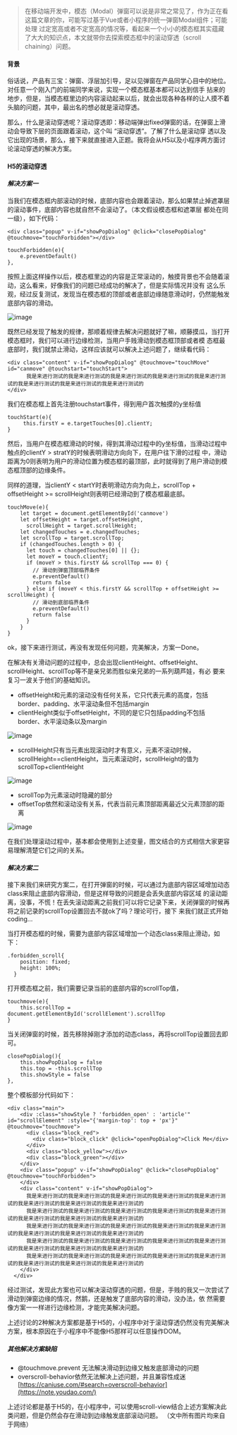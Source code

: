 > 在移动端开发中，模态（Modal）弹窗可以说是非常之常见了，作为正在看这篇文章的你，可能写过基于Vue或者小程序的统一弹窗Modal组件；可能处理
过定宽高或者不定宽高的情况等，看起来一个小小的模态框其实蕴藏了大大的知识点，本文就带你去探索模态框中的滚动穿透（scroll chaining）问题。

#### 背景
俗话说，产品有三宝：弹窗、浮层加引导，足以见弹窗在产品同学心目中的地位。对任意一个刚入门的前端同学来说，实现一个模态框基本都可以达到信手
拈来的地步，但是，当模态框里边的内容滚动起来以后，就会出现各种各样的让人摸不着头脑的问题，其中，最出名的想必就是滚动穿透。

那么，什么是滚动穿透呢？滚动穿透即：移动端弹出fixed弹窗的话，在弹窗上滑动会导致下层的页面跟着滚动，这个叫 “滚动穿透”。了解了什么是滚动穿
透以及它出现的场景，那么，接下来就直接进入正题。我将会从H5以及小程序两方面讨论滚动穿透的解决方案。

#### H5的滚动穿透
#### ***解决方案一***

当我们在模态框内部滚动的时候，底部内容也会跟着滚动，那么如果禁止掉遮罩层的滚动事件，底部内容也就自然不会滚动了。（本文假设模态框和遮罩层
都处在同一级），如下代码：
```
<div class="popup" v-if="showPopDialog" @click="closePopDialog" @touchmove="touchForbidden"></div>

touchForbidden(e){
    e.preventDefault()
},
```
按照上面这样操作以后，模态框里边的内容是正常滚动的，触摸背景也不会随着滚动，这么看来，好像我们的问题已经成功的解决了，但是实际情况并没有
这么乐观，经过反复测试，发现当在模态框的顶部或者底部边缘随意滑动时，仍然能触发底部内容的滑动。

![image](images/滚动穿透问题探索/question.jpg)

既然已经发现了触发的规律，那顺着规律去解决问题就好了嘛，顺藤摸瓜，当打开模态框时，我们可以进行边缘检测，当用户手贱滑动到模态框顶部或者模
态框最底部时，我们就禁止滑动，这样应该就可以解决上述问题了，继续看代码：
```
<div class="content" v-if="showPopDialog" @touchmove="touchMove" id="canmove" @touchstart="touchStart">
      我是来进行测试的我是来进行测试的我是来进行测试的我是来进行测试的我是来进行测试的我是来进行测试的我是来进行测试的我是来进行测试的
</div>
```
我们在模态框上首先注册touchstart事件，得到用户首次触摸的y坐标值
```
touchStart(e){
     this.firstY = e.targetTouches[0].clientY;
}
```
然后，当用户在模态框滑动的时候，得到其滑动过程中的y坐标值，当滑动过程中触点的clientY > stratY的时候表明滑动方向向下，在用户往下滑的过程
中，滑动距离为0则表明为用户的滑动位置为模态框的最顶部，此时就得到了用户滑动到模态框顶部的边缘条件。

同样的道理，当clientY < startY时表明滑动方向为向上，scrollTop + offsetHeight >= scrollHeight则表明已经滑动到了模态框最底部。
```
touchMove(e){
    let target = document.getElementById('canmove')
    let offsetHeight = target.offsetHeight,
      scrollHeight = target.scrollHeight;
    let changedTouches = e.changedTouches;
    let scrollTop = target.scrollTop;
    if (changedTouches.length > 0) {
      let touch = changedTouches[0] || {};
      let moveY = touch.clientY;
      if (moveY > this.firstY && scrollTop === 0) {
        // 滑动到弹窗顶部临界条件
        e.preventDefault()
        return false
      } else if (moveY < this.firstY && scrollTop + offsetHeight >= scrollHeight) {
        // 滑动到底部临界条件
        e.preventDefault()
        return false
      }
    }
}
```
ok，接下来进行测试，再没有发现任何问题，完美解决，方案一Done。

在解决有关滑动问题的过程中，总会出现clientHeight、offsetHeight、scrollHeight、scrollTop等不是亲兄弟而胜似亲兄弟的一系列葫芦娃，有必
要来复习一波关于他们的基础知识。

- offsetHeight和元素的滚动没有任何关系，它只代表元素的高度，包括border、padding、水平滚动条但不包括margin
- clientHeight类似于offsetHeight，不同的是它只包括padding不包括border、水平滚动条以及margin

![image](images/滚动穿透问题探索/clientHeight.png)

- scrollHeight只有当元素出现滚动时才有意义，元素不滚动时候，scrollHeight==clientHeight，当元素滚动时，scrollHeight的值为scrollTop+clientHeight

![image](images/滚动穿透问题探索/scrollHeight.png)

- scrollTop为元素滚动时隐藏的部分
- offsetTop依然和滚动没有关系，代表当前元素顶部距离最近父元素顶部的距离

![image](images/滚动穿透问题探索/all.png)

在我们处理滚动过程中，基本都会使用到上述变量，图文结合的方式相信大家更容易理解清楚它们之间的关系。

#### ***解决方案二***
接下来我们来研究方案二，在打开弹窗的时候，可以通过为底部内容区域增加动态class来阻止底部内容滑动，但是这样导致的问题是会丢失底部内容区域
的滚动距离，没事，不慌！在丢失滚动距离之前我们可以将它记录下来，关闭弹窗的时候再将之前记录的scrollTop设置回去不就ok了吗？理论可行，接下
来我们就正式开始coding...

当打开模态框的时候，需要为底部内容区域增加一个动态class来阻止滑动，如下：
```
.forbidden_scroll{
    position: fixed;
    height: 100%;
  }
```

打开模态框之前，我们需要记录当前的底部内容的scrollTop值，
```
touchmove(e){
    this.scrollTop = document.getElementById('scrollElement').scrollTop
}
```
当关闭弹窗的时候，首先移除掉刚才添加的动态class，再将scrollTop设置回去即可。
```
closePopDialog(){
    this.showPopDialog = false
    this.top = -this.scrollTop
    this.showStyle = false
},
```
整个模板部分代码如下：
```
<div class="main">
    <div :class="showStyle ? 'forbidden_open' : 'article'" id="scrollElement" :style="{'margin-top': top + 'px'}" @touchmove="touchmove">
      <div class="block_red">
        <div class="block_click" @click="openPopDialog">Click Me</div>
      </div>
      <div class="block_yellow"></div>
      <div class="block_green"></div>
    </div>
    <div class="popup" v-if="showPopDialog" @click="closePopDialog" @touchmove="touchForbidden">
    </div>
    <div class="content" v-if="showPopDialog">
      我是来进行测试的我是来进行测试的我是来进行测试的我是来进行测试的我是来进行测试的我是来进行测试的我是来进行测试的我是来进行测试的
      我是来进行测试的我是来进行测试的我是来进行测试的我是来进行测试的我是来进行测试的我是来进行测试的我是来进行测试的我是来进行测试的
      我是来进行测试的我是来进行测试的我是来进行测试的我是来进行测试的我是来进行测试的我是来进行测试的我是来进行测试的我是来进行测试的
      我是来进行测试的我是来进行测试的我是来进行测试的我是来进行测试的我是来进行测试的我是来进行测试的我是来进行测试的我是来进行测试的
      我是来进行测试的我是来进行测试的我是来进行测试的我是来进行测试的我是来进行测试的我是来进行测试的我是来进行测试的我是来进行测试的
    </div>
  </div>
```
经过测试，发现此方案也可以解决滚动穿透的问题，但是，手贱的我又一次尝试了滑动到弹窗边缘的情况，然鹅，还是触发了底部内容的滑动，没办法，依
然需要像方案一一样进行边缘检测，才能完美解决问题。

上述讨论的2种解决方案都是基于H5的，小程序中对于滚动穿透仍然没有完美解决方案，根本原因在于小程序中不能像H5那样可以任意操作DOM。

##### 其他解决方案缺陷
- @touchmove.prevent 无法解决滑动到边缘又触发底部滑动的问题
- overscroll-behavior依然无法解决上述问题，并且兼容性成迷[https://caniuse.com/#search=overscroll-behavior](https://note.youdao.com/)

上述讨论都是基于H5的，在小程序中，可以使用scroll-view结合上述方案解决此类问题，但是仍然会存在滑动到边缘触发底部滚动问题。
（文中所有图片均来自于网络）
